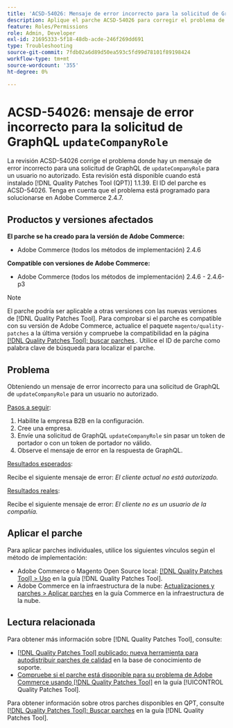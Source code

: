 ```yaml
---
title: 'ACSD-54026: Mensaje de error incorrecto para la solicitud de GraphQL updateCompanyRole'
description: Aplique el parche ACSD-54026 para corregir el problema de Adobe Commerce donde haya un mensaje de error incorrecto para una solicitud de GraphQL updateCompanyRole para un usuario no autorizado.
feature: Roles/Permissions
role: Admin, Developer
exl-id: 21695333-5f18-48db-acde-246f269dd691
type: Troubleshooting
source-git-commit: 7fdb02a6d89d50ea593c5fd99d78101f89198424
workflow-type: tm+mt
source-wordcount: '355'
ht-degree: 0%

---
```


# ACSD-54026: mensaje de error incorrecto para la solicitud de GraphQL `updateCompanyRole`

La revisión ACSD-54026 corrige el problema donde hay un mensaje de error incorrecto para una solicitud de GraphQL de `updateCompanyRole` para un usuario no autorizado. Esta revisión está disponible cuando está instalado [!DNL Quality Patches Tool (QPT)] 1.1.39. El ID del parche es ACSD-54026. Tenga en cuenta que el problema está programado para solucionarse en Adobe Commerce 2.4.7.

## Productos y versiones afectados

**El parche se ha creado para la versión de Adobe Commerce:**

* Adobe Commerce (todos los métodos de implementación) 2.4.6

**Compatible con versiones de Adobe Commerce:**

* Adobe Commerce (todos los métodos de implementación) 2.4.6 - 2.4.6-p3

>[!NOTE]
>
>El parche podría ser aplicable a otras versiones con las nuevas versiones de [!DNL Quality Patches Tool]. Para comprobar si el parche es compatible con su versión de Adobe Commerce, actualice el paquete `magento/quality-patches` a la última versión y compruebe la compatibilidad en la página [[!DNL Quality Patches Tool]: buscar parches &#x200B;](https://experienceleague.adobe.com/tools/commerce-quality-patches/index.html?lang=es). Utilice el ID de parche como palabra clave de búsqueda para localizar el parche.

## Problema

Obteniendo un mensaje de error incorrecto para una solicitud de GraphQL de `updateCompanyRole` para un usuario no autorizado.

<u>Pasos a seguir</u>:

1. Habilite la empresa B2B en la configuración.
1. Cree una empresa.
1. Envíe una solicitud de GraphQL `updateCompanyRole` sin pasar un token de portador o con un token de portador no válido.
1. Observe el mensaje de error en la respuesta de GraphQL.

<u>Resultados esperados</u>:

Recibe el siguiente mensaje de error: *El cliente actual no está autorizado.*

<u>Resultados reales</u>:

Recibe el siguiente mensaje de error: *El cliente no es un usuario de la compañía.*

## Aplicar el parche

Para aplicar parches individuales, utilice los siguientes vínculos según el método de implementación:

* Adobe Commerce o Magento Open Source local: [[!DNL Quality Patches Tool] > Uso](/help/tools/quality-patches-tool/usage.md) en la guía [!DNL Quality Patches Tool].
* Adobe Commerce en la infraestructura de la nube: [Actualizaciones y parches > Aplicar parches](https://experienceleague.adobe.com/docs/commerce-cloud-service/user-guide/develop/upgrade/apply-patches.html?lang=es) en la guía Commerce en la infraestructura de la nube.

## Lectura relacionada

Para obtener más información sobre [!DNL Quality Patches Tool], consulte:

* [[!DNL Quality Patches Tool] publicado: nueva herramienta para autodistribuir parches de calidad](https://experienceleague.adobe.com/es/docs/commerce-operations/tools/quality-patches-tool/quality-patches-tool-to-self-serve-quality-patches) en la base de conocimiento de soporte.
* [Compruebe si el parche está disponible para su problema de Adobe Commerce usando [!DNL Quality Patches Tool]](/help/tools/quality-patches-tool/patches-available-in-qpt/check-patch-for-magento-issue-with-magento-quality-patches.md) en la guía [!UICONTROL Quality Patches Tool].


Para obtener información sobre otros parches disponibles en QPT, consulte [[!DNL Quality Patches Tool]: Buscar parches](https://experienceleague.adobe.com/tools/commerce-quality-patches/index.html?lang=es) en la guía [!DNL Quality Patches Tool].
